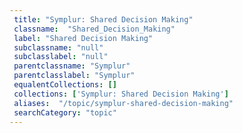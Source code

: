 ```yaml
--- 
 title: "Symplur: Shared Decision Making" 
 classname:  "Shared_Decision_Making" 
 label: "Shared Decision Making" 
 subclassname: "null" 
 subclasslabel: "null" 
 parentclassname: "Symplur" 
 parentclasslabel: "Symplur" 
 equalentCollections: [] 
 collections: ['Symplur: Shared Decision Making']
 aliases:  "/topic/symplur-shared-decision-making"  
 searchCategory: "topic" 
---
```

